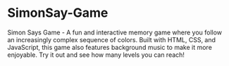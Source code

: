 # SimonSay-Game
Simon Says Game - A fun and interactive memory game where you follow an increasingly complex sequence of colors. Built with HTML, CSS, and JavaScript, this game also features background music to make it more enjoyable. Try it out and see how many levels you can reach!
